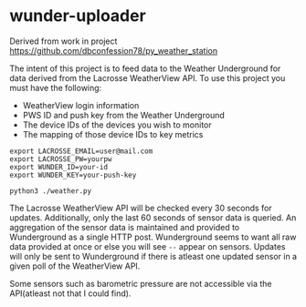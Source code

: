 # wunder-uploader

Derived from work in project https://github.com/dbconfession78/py_weather_station

The intent of this project is to feed data to the Weather Underground for data derived from the Lacrosse WeatherView API.  To use this project you must have the following:

- WeatherView login information
- PWS ID and push key from the Weather Underground
- The device IDs of the devices you wish to monitor
- The mapping of those device IDs to key metrics

~~~
export LACROSSE_EMAIL=user@mail.com
export LACROSSE_PW=yourpw
export WUNDER_ID=your-id
export WUNDER_KEY=your-push-key

python3 ./weather.py
~~~

The Lacrosse WeatherView API will be checked every 30 seconds for updates.  Additionally, only the last 60 seconds of sensor data is queried.  An aggregation of the sensor data is maintained and provided to Wunderground as a single HTTP post.  Wunderground seems to want all raw data provided at once or else you will see `--` appear on sensors.  Updates will only be sent to Wunderground if there is atleast one updated sensor in a given poll of the WeatherView API.

Some sensors such as barometric pressure are not accessible via the API(atleast not that I could find).  

